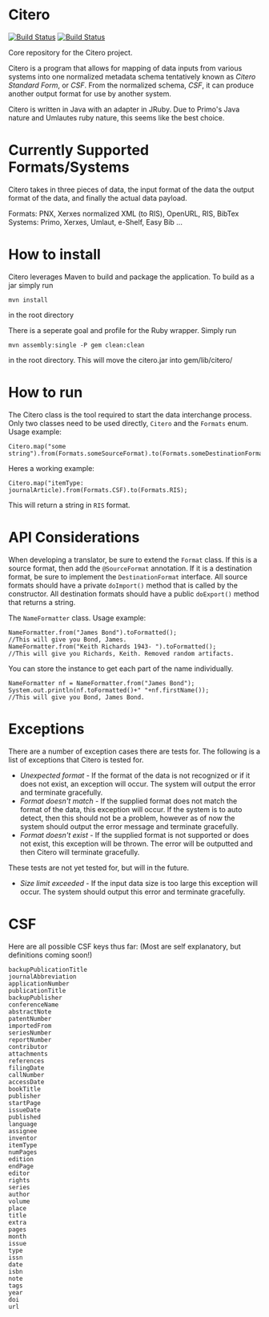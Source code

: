 Citero
==========
[![Build Status](http://jenkins1.bobst.nyu.edu/buildStatus/icon?job=Citero)](http://jenkins1.bobst.nyu.edu/view/Citero/job/Citero/)
[![Build Status](https://travis-ci.org/NYULibraries/citero.png?branch=development)](https://travis-ci.org/NYULibraries/citero)

Core repository for the Citero project.

Citero is a program that allows for mapping of data inputs from various systems into one normalized metadata schema
tentatively known as *Citero Standard Form*, or *CSF*. From the normalized schema, *CSF*, it can produce another output
format for use by another system.

Citero is written in Java with an adapter in JRuby. Due to Primo's Java nature and Umlautes ruby nature, this seems like the best choice.

Currently Supported Formats/Systems
===================================
Citero takes in three pieces of data, the input format of the data the output format of the data, and finally the actual data payload. 

Formats: PNX, Xerxes normalized XML (to RIS), OpenURL, RIS, BibTex
Systems: Primo, Xerxes, Umlaut, e-Shelf, Easy Bib ...

How to install
==============
Citero leverages Maven to build and package the application. To build as a jar simply run

	mvn install

in the root directory

There is a seperate goal and profile for the Ruby wrapper. Simply run

	mvn assembly:single -P gem clean:clean

in the root directory. This will move the citero.jar into gem/lib/citero/

How to run
==========

The Citero class is the tool required to start the data interchange process. Only two classes need to be used directly, `Citero` and the `Formats` enum.
Usage example:

	Citero.map("some string").from(Formats.someSourceFormat).to(Formats.someDestinationFormat);
	
Heres a working example:

	Citero.map("itemType: journalArticle).from(Formats.CSF).to(Formats.RIS);
	
This will return a string in `RIS` format.

API Considerations
==========

When developing a translator, be sure to extend the `Format` class. If this is a source format, then add the `@SourceFormat` annotation. If it is a destination format, be sure to implement the `DestinationFormat` interface. All source formats should have a private `doImport()` method that is called by the constructor. All destination formats should have a public `doExport()` method that returns a string.

The `NameFormatter` class.
Usage example:

	NameFormatter.from("James Bond").toFormatted();
	//This will give you Bond, James.
	NameFormatter.from("Keith Richards 1943- ").toFormatted();
	//This will give you Richards, Keith. Removed random artifacts.
	
You can store the instance to get each part of the name individually.
	
	NameFormatter nf = NameFormatter.from("James Bond");
	System.out.println(nf.toFormatted()+" "+nf.firstName());
	//This will give you Bond, James Bond.

Exceptions
==========
There are a number of exception cases there are tests for. The following is a list of exceptions that Citero is
tested for.
- *Unexpected format* - If the format of the data is not recognized or if it does not exist, an exception will occur. The system will output the error and terminate gracefully.
- *Format doesn't match* - If the supplied format does not match the format of the data, this exception will occur. If the system is to auto detect, then this should not be a problem, however as of now the system should output the error message and terminate gracefully.
- *Format doesn't exist* - If the supplied format is not supported or does not exist, this exception will be thrown. The error will be outputted and then Citero will terminate gracefully.

These tests are not yet tested for, but will in the future.
- *Size limit exceeded* - If the input data size is too large this exception will occur. The system should output this error and
						terminate gracefully.

CSF
=====

Here are all possible CSF keys thus far: (Most are self explanatory, but definitions coming soon!)

	backupPublicationTitle
	journalAbbreviation
	applicationNumber
	publicationTitle
	backupPublisher
	conferenceName
	abstractNote
	patentNumber
	importedFrom
	seriesNumber
	reportNumber
	contributor
	attachments
	references
	filingDate
	callNumber
	accessDate
	bookTitle
	publisher
	startPage
	issueDate
	published
	language
	assignee
	inventor
	itemType
	numPages
	edition
	endPage
	editor
	rights
	series
	author
	volume
	place
	title
	extra
	pages
	month
	issue
	type
	issn
	date
	isbn
	note
	tags
	year
	doi
	url